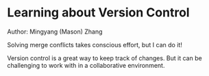# Learning about Version Control
Author: Mingyang (Mason) Zhang

Solving merge conflicts takes conscious effort, but I can do it!

Version control is a great way to keep track of changes. 
But it can be challenging to work with in a collaborative environment. 
